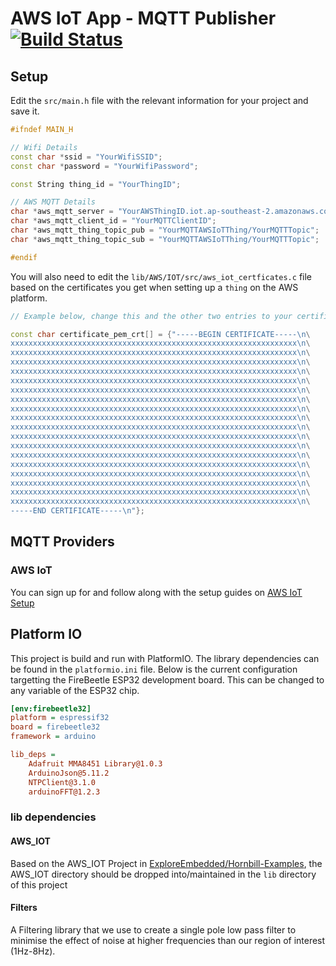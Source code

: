 # AWS IoT App - MQTT Publisher [![Build Status](https://travis-ci.org/t04glovern/esp32-mqtt-publish.svg?branch=master)](https://travis-ci.org/t04glovern/esp32-mqtt-publish)

## Setup

Edit the `src/main.h` file with the relevant information for your project and save it.

```cpp
#ifndef MAIN_H

// Wifi Details
const char *ssid = "YourWifiSSID";
const char *password = "YourWifiPassword";

const String thing_id = "YourThingID";

// AWS MQTT Details
char *aws_mqtt_server = "YourAWSThingID.iot.ap-southeast-2.amazonaws.com";
char *aws_mqtt_client_id = "YourMQTTClientID";
char *aws_mqtt_thing_topic_pub = "YourMQTTAWSIoTThing/YourMQTTTopic";
char *aws_mqtt_thing_topic_sub = "YourMQTTAWSIoTThing/YourMQTTTopic";

#endif
```

You will also need to edit the `lib/AWS/IOT/src/aws_iot_certficates.c` file based on the certificates you get when setting up a `thing` on the AWS platform.

```cpp
// Example below, change this and the other two entries to your certificates

const char certificate_pem_crt[] = {"-----BEGIN CERTIFICATE-----\n\
xxxxxxxxxxxxxxxxxxxxxxxxxxxxxxxxxxxxxxxxxxxxxxxxxxxxxxxxxxxxxxxx\n\
xxxxxxxxxxxxxxxxxxxxxxxxxxxxxxxxxxxxxxxxxxxxxxxxxxxxxxxxxxxxxxxx\n\
xxxxxxxxxxxxxxxxxxxxxxxxxxxxxxxxxxxxxxxxxxxxxxxxxxxxxxxxxxxxxxxx\n\
xxxxxxxxxxxxxxxxxxxxxxxxxxxxxxxxxxxxxxxxxxxxxxxxxxxxxxxxxxxxxxxx\n\
xxxxxxxxxxxxxxxxxxxxxxxxxxxxxxxxxxxxxxxxxxxxxxxxxxxxxxxxxxxxxxxx\n\
xxxxxxxxxxxxxxxxxxxxxxxxxxxxxxxxxxxxxxxxxxxxxxxxxxxxxxxxxxxxxxxx\n\
xxxxxxxxxxxxxxxxxxxxxxxxxxxxxxxxxxxxxxxxxxxxxxxxxxxxxxxxxxxxxxxx\n\
xxxxxxxxxxxxxxxxxxxxxxxxxxxxxxxxxxxxxxxxxxxxxxxxxxxxxxxxxxxxxxxx\n\
xxxxxxxxxxxxxxxxxxxxxxxxxxxxxxxxxxxxxxxxxxxxxxxxxxxxxxxxxxxxxxxx\n\
xxxxxxxxxxxxxxxxxxxxxxxxxxxxxxxxxxxxxxxxxxxxxxxxxxxxxxxxxxxxxxxx\n\
xxxxxxxxxxxxxxxxxxxxxxxxxxxxxxxxxxxxxxxxxxxxxxxxxxxxxxxxxxxxxxxx\n\
xxxxxxxxxxxxxxxxxxxxxxxxxxxxxxxxxxxxxxxxxxxxxxxxxxxxxxxxxxxxxxxx\n\
xxxxxxxxxxxxxxxxxxxxxxxxxxxxxxxxxxxxxxxxxxxxxxxxxxxxxxxxxxxxxxxx\n\
xxxxxxxxxxxxxxxxxxxxxxxxxxxxxxxxxxxxxxxxxxxxxxxxxxxxxxxxxxxxxxxx\n\
xxxxxxxxxxxxxxxxxxxxxxxxxxxxxxxxxxxxxxxxxxxxxxxxxxxxxxxxxxxxxxxx\n\
xxxxxxxxxxxxxxxxxxxxxxxxxxxxxxxxxxxxxxxxxxxxxxxxxxxxxxxxxxxxxxxx\n\
xxxxxxxxxxxxxxxxxxxxxxxxxxxxxxxxxxxxxxxxxxxxxxxxxxxxxxxxxxxxxxxx\n\
xxxxxxxxxxxxxxxxxxxxxxxxxxxxxxxxxxxxxxxxxxxxxxxxxxxxxxxxxxxxxxxx\n\
-----END CERTIFICATE-----\n"};
```

## MQTT Providers

### AWS IoT

You can sign up for and follow along with the setup guides on [AWS IoT Setup](https://ap-southeast-2.console.aws.amazon.com/iotv2/home?region=ap-southeast-2#/connIntro)

## Platform IO

This project is build and run with PlatformIO. The library dependencies can be found in the `platformio.ini` file. Below is the current configuration targetting the FireBeetle ESP32 development board. This can be changed to any variable of the ESP32 chip.

```ini
[env:firebeetle32]
platform = espressif32
board = firebeetle32
framework = arduino

lib_deps =
    Adafruit MMA8451 Library@1.0.3
    ArduinoJson@5.11.2
    NTPClient@3.1.0
    arduinoFFT@1.2.3
```

### lib dependencies

#### AWS_IOT

Based on the AWS_IOT Project in [ExploreEmbedded/Hornbill-Examples](https://github.com/ExploreEmbedded/Hornbill-Examples/tree/master/arduino-esp32/AWS_IOT), the AWS_IOT directory should be dropped into/maintained in the `lib` directory of this project

#### Filters

A Filtering library that we use to create a single pole low pass filter to minimise the effect of noise at higher frequencies than our region of interest (1Hz-8Hz).

